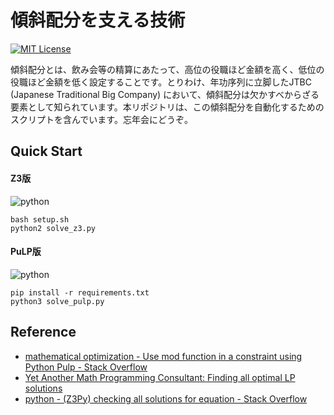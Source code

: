 # 傾斜配分を支える技術

[![MIT License](http://img.shields.io/badge/license-MIT-blue.svg?style=flat-square)](LICENSE)

傾斜配分とは、飲み会等の精算にあたって、高位の役職ほど金額を高く、低位の役職ほど金額を低く設定することです。とりわけ、年功序列に立脚したJTBC (Japanese Traditional Big Company) において、傾斜配分は欠かすべからざる要素として知られています。本リポジトリは、この傾斜配分を自動化するためのスクリプトを含んでいます。忘年会にどうぞ。

## Quick Start

#### Z3版

![python](https://img.shields.io/badge/Python-2.7-blue?style=flat-square)

```
bash setup.sh
python2 solve_z3.py
```

#### PuLP版

![python](https://img.shields.io/badge/Python-3.6-blue?style=flat-square)

```
pip install -r requirements.txt
python3 solve_pulp.py
```

## Reference

- [mathematical optimization - Use mod function in a constraint using Python Pulp - Stack Overflow](https://stackoverflow.com/questions/47929215/use-mod-function-in-a-constraint-using-python-pulp)
- [Yet Another Math Programming Consultant: Finding all optimal LP solutions](http://yetanothermathprogrammingconsultant.blogspot.com/2016/01/finding-all-optimal-lp-solutions.html)
- [python - (Z3Py) checking all solutions for equation - Stack Overflow](https://stackoverflow.com/questions/11867611/z3py-checking-all-solutions-for-equation)

